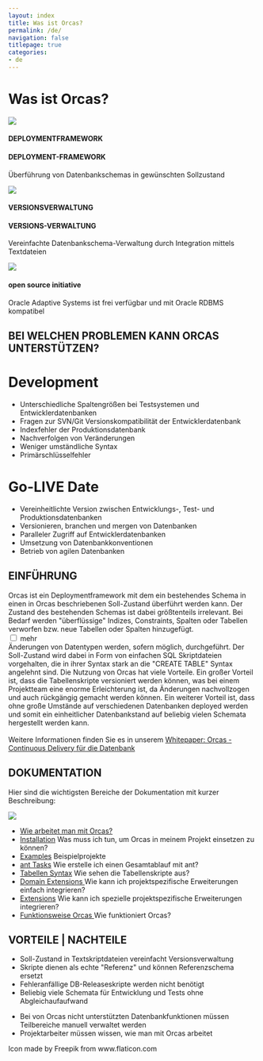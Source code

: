 ```yaml
---
layout: index
title: Was ist Orcas?
permalink: /de/
navigation: false
titlepage: true
categories:
- de
---
```


<div id="titlepage-title"><h1>Was ist Orcas?</h1></div>
<div class="clearfix" id="short-description-container">
    <div>
        <img src="../assets/db_icon.png">
        <h4 class="long-header">DEPLOYMENTFRAMEWORK</h4>
        <h4 class="separated-header">DEPLOYMENT-FRAMEWORK</h4>
        <p>Überführung von Datenbankschemas in gewünschten Sollzustand</p>
    </div>
    <div>
        <img src="../assets/script_icon.png"/>
        <h4 class="long-header">VERSIONSVERWALTUNG</h4>
        <h4 class="separated-header">VERSIONS-VERWALTUNG</h4>
        <p>Vereinfachte Datenbankschema-Verwaltung durch Integration mittels Textdateien</p>
    </div>
    <div>
        <img  src="../assets/osi_keyhole.png">
        <h4>open source initiative</h4>
        <p>Oracle Adaptive Systems ist frei verfügbar und mit Oracle RDBMS kompatibel</p>
    </div>
</div>

<div class="clearfix" id="container">
<h2>BEI WELCHEN PROBLEMEN KANN ORCAS UNTERSTÜTZEN?</h2>
    <div><h1>Development</h1></div>
    <div>
        <div id="container-first-child">
            <ul>
                <li>Unterschiedliche Spaltengrößen bei Testsystemen und Entwicklerdatenbanken</li>
                <li>Fragen zur SVN/Git Versionskompatibilität der Entwicklerdatenbank</li>
                <li>Indexfehler der Produktionsdatenbank</li>
                <li>Nachverfolgen von Veränderungen</li>
                <li>Weniger umständliche Syntax</li>
                <li>Primärschlüsselfehler</li>
             </ul>
        </div>
    </div>
    <div><h1>Go-LIVE Date</h1></div>
    <div>
        <div id="container-second-child">
            <ul>
                <li>Vereinheitlichte Version zwischen Entwicklungs-, Test- und Produktionsdatenbanken</li>
                <li>Versionieren, branchen und mergen von Datenbanken</li>
                <li>Paralleler Zugriff auf Entwicklerdatenbanken</li>
                <li>Umsetzung von Datenbankkonventionen</li>
                <li>Betrieb von agilen Datenbanken</li>
            </ul>
        </div>
    </div>
</div>

<div class="clearfix" id="description-panel">
    <h2>EINFÜHRUNG</h2>
    <div class="description-pt1">
    Orcas ist ein Deploymentframework mit dem ein bestehendes Schema in einen in Orcas beschriebenen Soll-Zustand überführt werden kann. Der Zustand des bestehenden Schemas ist dabei größtenteils irrelevant. Bei Bedarf werden "überflüssige" Indizes, Constraints, Spalten oder Tabellen verworfen bzw. neue Tabellen oder Spalten hinzugefügt.
    </div>
    <input id="expand" type="checkbox" class="panel">
    <label for="expand" id="expand-title">mehr</label>
    <div class="description-pt2"> 
    Änderungen von Datentypen werden, sofern möglich, durchgeführt. Der Soll-Zustand wird dabei in Form von einfachen SQL Skriptdateien vorgehalten, die in ihrer Syntax stark an die "CREATE TABLE" Syntax angelehnt sind.
    Die Nutzung von Orcas hat viele Vorteile. Ein großer Vorteil ist, dass die Tabellenskripte versioniert werden können, was bei einem Projektteam eine enorme Erleichterung ist, da Änderungen nachvollzogen und auch rückgängig gemacht werden können. Ein weiterer Vorteil ist, dass ohne große Umstände auf verschiedenen Datenbanken deployed werden und somit ein einheitlicher Datenbankstand auf beliebig vielen Schemata hergestellt werden kann.
    <br>
    <br>
    Weitere Informationen finden Sie es in unserem <a href="https://www.opitz-consulting.com/fileadmin/user_upload/Collaterals/Artikel/whitepaper-orcas_sicher.pdf" target="_blank">Whitepaper: Orcas - Continuous Delivery für die Datenbank</a>
    </div>
</div>

<div class="clearfix" id="documentation-list">
    <h2>DOKUMENTATION</h2>
    <p>Hier sind die wichtigsten Bereiche der Dokumentation mit kurzer Beschreibung:</p>
    <div><img src="../assets/docs_icon.png"/></div>
    <div>
        <ul>
            <li>
                <a href="{{site.baseurl}}/docs/de/usage/">Wie arbeitet man mit Orcas?</a>
            </li>
            <li>
                <a href="{{site.baseurl}}/docs/de/installation/">Installation</a> Was muss ich tun, um Orcas in meinem Projekt einsetzen zu können?
            </li>
            <li>
                <a href="{{site.baseurl}}/docs/de/examples/">Examples</a> Beispielprojekte
            </li>
            <li>
                <a href="{{site.baseurl}}/docs/de/ant-tasks/">ant Tasks</a> Wie erstelle ich einen Gesamtablauf mit ant?
            </li>
            <li>
                <a href="{{site.baseurl}}/docs/de/statics-syntax/">Tabellen Syntax</a> Wie sehen die Tabellenskripte aus?
            </li>
            <li>
                <a href="{{site.baseurl}}/docs/de/domain-extension/">Domain Extensions </a> 
                Wie kann ich projektspezifische Erweiterungen einfach integrieren?
            </li>
            <li>
                <a href="{{site.baseurl}}/docs/de/extensions/">Extensions</a>
                Wie kann ich spezielle projektspezifische Erweiterungen integrieren?
            </li>
            <li>
                <a href="{{site.baseurl}}/docs/de/how-it-works/">Funktionsweise Orcas </a>   
                Wie funktioniert Orcas?
            </li>
        </ul>
    </div>
</div>

<div class="clearfix" id="pros-cons">
    <h2>VORTEILE | NACHTEILE</h2>
    <div class="pros">
        <ul>
            <li>Soll-Zustand in Textskriptdateien vereinfacht Versionsverwaltung</li>
            <li>Skripte dienen als echte "Referenz" und können Referenzschema ersetzt</li>
            <li>Fehleranfällige DB-Releaseskripte werden nicht benötigt</li>
            <li>Beliebig viele Schemata für Entwicklung und Tests ohne Abgleichaufaufwand</li>
        </ul>
    </div>
    <div class="cons">
        <ul>
            <li>Bei von Orcas nicht unterstützten Datenbankfunktionen müssen Teilbereiche manuell verwaltet werden</li>
            <li>Projektarbeiter müssen wissen, wie man mit Orcas arbeitet</li>
        </ul>
    </div>
</div>
<p class="credit">Icon made by Freepik from www.flaticon.com <p>
